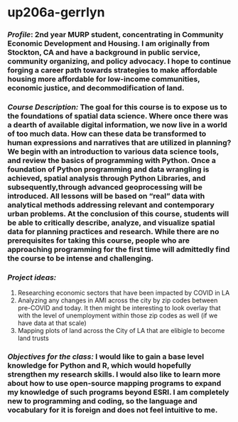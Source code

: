 # up206a-gerrlyn
### *Profile*: 2nd year MURP student, concentrating in Community Economic Development and Housing. I am originally from Stockton, CA and have a background in public service, community organizing, and policy advocacy. I hope to continue forging a career path towards strategies to make affordable housing more affordable for low-income communities, economic justice, and decommodification of land.
### *Course Description:* The goal for this course is to expose us to the foundations of spatial data science. Where once there was a dearth of available digital information, we now live in a world of too much data. How can these data be transformed to human expressions and narratives that are utilized in planning? We begin with an introduction to various data science tools, and review the basics of programming with Python. Once a foundation of Python programming and data wrangling is achieved, spatial analysis through Python Libraries, and subsequently,through advanced geoprocessing will be introduced. All lessons will be based on “real” data with analytical methods addressing relevant and contemporary urban problems. At the conclusion of this course, students will be able to critically describe, analyze, and visualize spatial data for planning practices and research. While there are no prerequisites for taking this course, people who are approaching programming for the first time will admittedly find the course to be intense and challenging.
### *Project ideas:* 
1. Researching economic sectors that have been impacted by COVID in LA 
1. Analyzing any changes in AMI across the city by zip codes between pre-COVID and today. It then might be interesting to look overlay that with the level of unemployment within those zip codes as well (if we have data at that scale) 
1. Mapping plots of land across the City of LA that are elibigle to become land trusts
### *Objectives for the class:* I would like to gain a base level knowledge for Python and R, which would hopefully strengthen my research skills. I would also like to learn more about how to use open-source mapping programs to expand my knowledge of such programs beyond ESRI. I am completely new to programming and coding, so the language and vocabulary for it is foreign and does not feel intuitive to me. 
